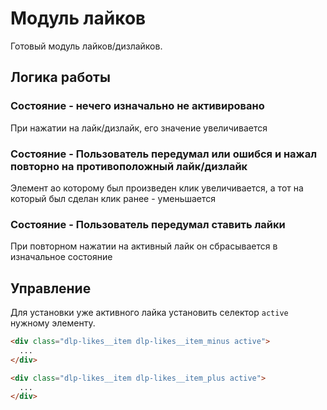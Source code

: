 # Модуль лайков 

Готовый модуль лайков/дизлайков.

## Логика работы
### Состояние - нечего изначально не активировано
При нажатии на лайк/дизлайк, его значение увеличивается
### Состояние - Пользователь передумал или ошибся и нажал повторно на противоположный лайк/дизлайк
Элемент ао которому был произведен клик увеличивается, а тот на который был сделан клик ранее - уменьшается
### Состояние - Пользователь передумал ставить лайки
При повторном нажатии на активный лайк он сбрасывается в изначальное состояние

## Управление

Для установки уже активного лайка установить селектор ```active``` нужному элементу. 
```html
<div class="dlp-likes__item dlp-likes__item_minus active">
  ...
</div>
```
```html
<div class="dlp-likes__item dlp-likes__item_plus active">
  ...
</div>
```


